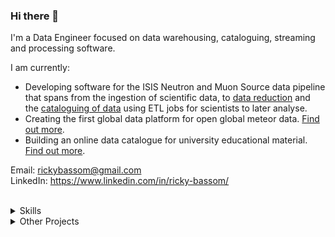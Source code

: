 ### Hi there 👋

I'm a Data Engineer focused on data warehousing, cataloguing, streaming and processing software.

I am currently:
- Developing software for the ISIS Neutron and Muon Source data pipeline that spans from the ingestion of scientific data, to [data reduction](https://github.com/autoreduction/queue-processor) and the [cataloguing of data](https://data.isis.stfc.ac.uk/) using ETL jobs for scientists to later analyse.
- Creating the first global data platform for open global meteor data. [Find out more](https://github.com/gmn-data-platform).
- Building an online data catalogue for university educational material. [Find out more](https://github.com/mars-exeter/mars-exeter.github.io).

Email: rickybassom@gmail.com
<br>
LinkedIn: https://www.linkedin.com/in/ricky-bassom/

<br>

<details>
  <summary>Skills</summary>
  <br>
  <b>Programming Languages:</b> Python, Java, C, C++, C#, Go, Vala, JavaScript, Dart, PHP, Haskell, Prolog, Bash
  <br>
  <b>Database Management:</b> Data Normalisation & Warehousing, Data Cataloguing & Governance, ETL, Product Development, Oracle, MySQL, Postgres, SQLite
  <br>
  <b>Systems:</b> AWS (EC2, Lightsail), On-prem Linux (Debian, Red Hat), Windows Server 2019, GitHub Pages static sites
  <br>
  <b>Other:</b> Kafka, ActiveMQ, Redis, Airflow, ELK stack, Jenkins, GitHub Actions, Travis CI, Pandas, Flask, Django, Selenium, HTML/CSS, SQL, Avro, Docker, Git, D3, Matplotlib
</details>

<details>
  <summary>Other Projects</summary>
  <h3>Met System GUI</h3>
  <img src="img/metsystemgui.png" alt="Met System GUI screenshot" align="right" width="300">
  <p>Created data pipelines for real-time meteorological data at the <a href="https://www.ing.iac.es/astronomy/telescopes/wht/">William Herschel Telescope</a>. I also created a new web dashboard for scientists in the control center.</p>
  <ul>
    <li>Python</li>
    <li>Dart</li>
    <li>HTML/CSS/JS</li>
    <li>Redis</li>
  </ul>
  <hr>
  
  <h3>Mathematics without Tears and Fears</h3>
  <img src="img/mathematicswithouttearsandfears.gif" alt="Mathematics without Tears and Fears GIF" align="right" width="300">
  <p>A set of online pedagogical games aimed at teaching mathematical principles and recording game data for the <a href="https://www.exeter.ac.uk/">University of Exeter</a>.</p>
  <ul>
    <li>Python</li>
    <li>Flask</li>
    <li>HTML/CSS/JS</li>
    <li>MySQL</li>
    <li>Redis</li>
    <li>Docker</li>
    <li>AWS</li>
  </ul>
  <hr>
  
  <h3>ROV 2 SPS</h3>
  <img src="img/rov2sps.gif" alt="ROV2SPS GIF" align="right" width="300">
  <p>A cross-platform desktop application developed for <a href="https://magseisfairfield.com/">Magseis Fairfield</a>, used for real-time csv manipulation.</p>
  <ul>
    <li>Python</li>
    <li>GTK</li>
    <li>CSV</li>
    <li>Linux and Windows cross-platform packaging</li>
  </ul>
  <hr>
</details>
